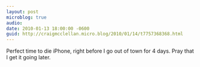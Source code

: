 ```yaml
---
layout: post
microblog: true
audio: 
date: 2010-01-13 18:00:00 -0600
guid: http://craigmcclellan.micro.blog/2010/01/14/t7757368368.html
---
```

Perfect time to die iPhone, right before I go out of town for 4 days.  Pray that I get it going later.
